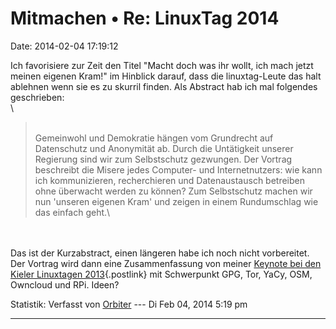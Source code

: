Mitmachen • Re: LinuxTag 2014
=============================

Date: 2014-02-04 17:19:12

Ich favorisiere zur Zeit den Titel \"Macht doch was ihr wollt, ich mach
jetzt meinen eigenen Kram!\" im Hinblick darauf, dass die linuxtag-Leute
das halt ablehnen wenn sie es zu skurril finden. Als Abstract hab ich
mal folgendes geschrieben:\
\

> <div>
>
> \
> Gemeinwohl und Demokratie hängen vom Grundrecht auf Datenschutz und
> Anonymität ab. Durch die Untätigkeit unserer Regierung sind wir zum
> Selbstschutz gezwungen. Der Vortrag beschreibt die Misere jedes
> Computer- und Internetnutzers: wie kann ich kommunizieren,
> recherchieren und Datenaustausch betreiben ohne überwacht werden zu
> können? Zum Selbstschutz machen wir nun \'unseren eigenen Kram\' und
> zeigen in einem Rundumschlag wie das einfach geht.\
>
> </div>

\
\
Das ist der Kurzabstract, einen längeren habe ich noch nicht
vorbereitet. Der Vortrag wird dann eine Zusammenfassung von meiner
[Keynote bei den Kieler Linuxtagen
2013](http://www.youtube.com/watch?v=tV4YeObQ2_s){.postlink} mit
Schwerpunkt GPG, Tor, YaCy, OSM, Owncloud und RPi. Ideen?

Statistik: Verfasst von
[Orbiter](http://forum.yacy-websuche.de/memberlist.php?mode=viewprofile&u=2)
--- Di Feb 04, 2014 5:19 pm

------------------------------------------------------------------------
